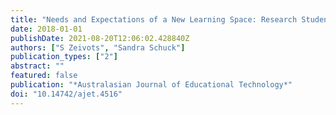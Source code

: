 ```yaml
---
title: "Needs and Expectations of a New Learning Space: Research Students' Perspectives"
date: 2018-01-01
publishDate: 2021-08-20T12:06:02.428840Z
authors: ["S Zeivots", "Sandra Schuck"]
publication_types: ["2"]
abstract: ""
featured: false
publication: "*Australasian Journal of Educational Technology*"
doi: "10.14742/ajet.4516"
---
```


